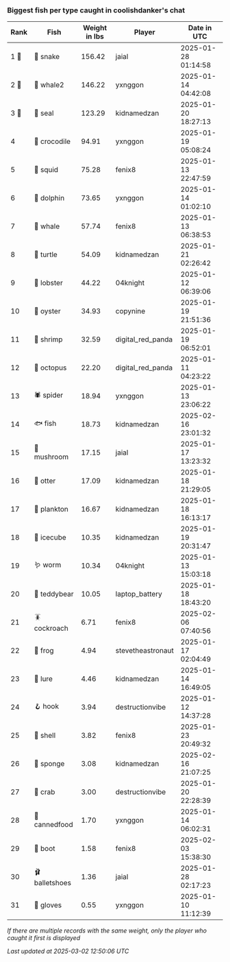 ### Biggest fish per type caught in coolishdanker's chat
| Rank | Fish | Weight in lbs | Player | Date in UTC |
|------|--------|-----------|---------|------|
| 1 🥇  | 🐍 snake | 156.42 | jaial | 2025-01-28 01:14:58 |
| 2 🥈  | 🐋 whale2 | 146.22 | yxnggon | 2025-01-14 04:42:08 |
| 3 🥉  | 🦭 seal | 123.29 | kidnamedzan | 2025-01-20 18:27:13 |
| 4  | 🐊 crocodile | 94.91 | yxnggon | 2025-01-19 05:08:24 |
| 5  | 🦑 squid | 75.28 | fenix8 | 2025-01-13 22:47:59 |
| 6  | 🐬 dolphin | 73.65 | yxnggon | 2025-01-14 01:02:10 |
| 7  | 🐳 whale | 57.74 | fenix8 | 2025-01-13 06:38:53 |
| 8  | 🐢 turtle | 54.09 | kidnamedzan | 2025-01-21 02:26:42 |
| 9  | 🦞 lobster | 44.22 | 04knight | 2025-01-12 06:39:06 |
| 10  | 🦪 oyster | 34.93 | copynine | 2025-01-19 21:51:36 |
| 11  | 🦐 shrimp | 32.59 | digital_red_panda | 2025-01-19 06:52:01 |
| 12  | 🐙 octopus | 22.20 | digital_red_panda | 2025-01-11 04:23:22 |
| 13  | 🕷️ spider | 18.94 | yxnggon | 2025-01-13 23:06:22 |
| 14  | 🐟 fish | 18.73 | kidnamedzan | 2025-02-16 23:01:32 |
| 15  | 🍄 mushroom | 17.15 | jaial | 2025-01-17 13:23:32 |
| 16  | 🦦 otter | 17.09 | kidnamedzan | 2025-01-18 21:29:05 |
| 17  | 🦠 plankton | 16.67 | kidnamedzan | 2025-01-18 16:13:17 |
| 18  | 🧊 icecube | 10.35 | kidnamedzan | 2025-01-19 20:31:47 |
| 19  | 🪱 worm | 10.34 | 04knight | 2025-01-13 15:03:18 |
| 20  | 🧸 teddybear | 10.05 | laptop_battery | 2025-01-18 18:43:20 |
| 21  | 🪳 cockroach | 6.71 | fenix8 | 2025-02-06 07:40:56 |
| 22  | 🐸 frog | 4.94 | stevetheastronaut | 2025-01-17 02:04:49 |
| 23  | 🎏 lure | 4.46 | kidnamedzan | 2025-01-14 16:49:05 |
| 24  | 🪝 hook | 3.94 | destructionvibe | 2025-01-12 14:37:28 |
| 25  | 🐚 shell | 3.82 | fenix8 | 2025-01-23 20:49:32 |
| 26  | 🧽 sponge | 3.08 | kidnamedzan | 2025-02-16 21:07:25 |
| 27  | 🦀 crab | 3.00 | destructionvibe | 2025-01-20 22:28:39 |
| 28  | 🥫 cannedfood | 1.70 | yxnggon | 2025-01-14 06:02:31 |
| 29  | 👢 boot | 1.58 | fenix8 | 2025-02-03 15:38:30 |
| 30  | 🩰 balletshoes | 1.36 | jaial | 2025-01-28 02:17:23 |
| 31  | 🧤 gloves | 0.55 | yxnggon | 2025-01-10 11:12:39 |

_If there are multiple records with the same weight, only the player who caught it first is displayed_

_Last updated at 2025-03-02 12:50:06 UTC_